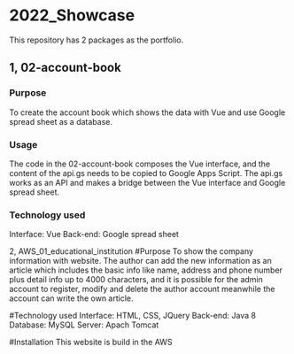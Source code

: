# 2022_Showcase
This repository has 2 packages as the portfolio.


## 1, 02-account-book
### Purpose
To create the account book which shows the data with Vue and use Google spread sheet as a database.

### Usage
The code in the 02-account-book composes the Vue interface, and the content of the api.gs needs to be copied to Google Apps Script.
The api.gs works as an API and makes a bridge between the Vue interface and Google spread sheet.

### Technology used
Interface: Vue
Back-end: Google spread sheet


2, AWS_01_educational_institution
#Purpose
To show the company information with website. 
The author can add the new information as an article which includes the basic info like name, address and phone number plus detail info up to 4000 characters,
and it is possible for the admin account to register, modify and delete the author account meanwhile the account can write the own article.

#Technology used
Interface: HTML, CSS, JQuery
Back-end: Java 8
Database: MySQL
Server: Apach Tomcat

#Installation
This website is build in the AWS
